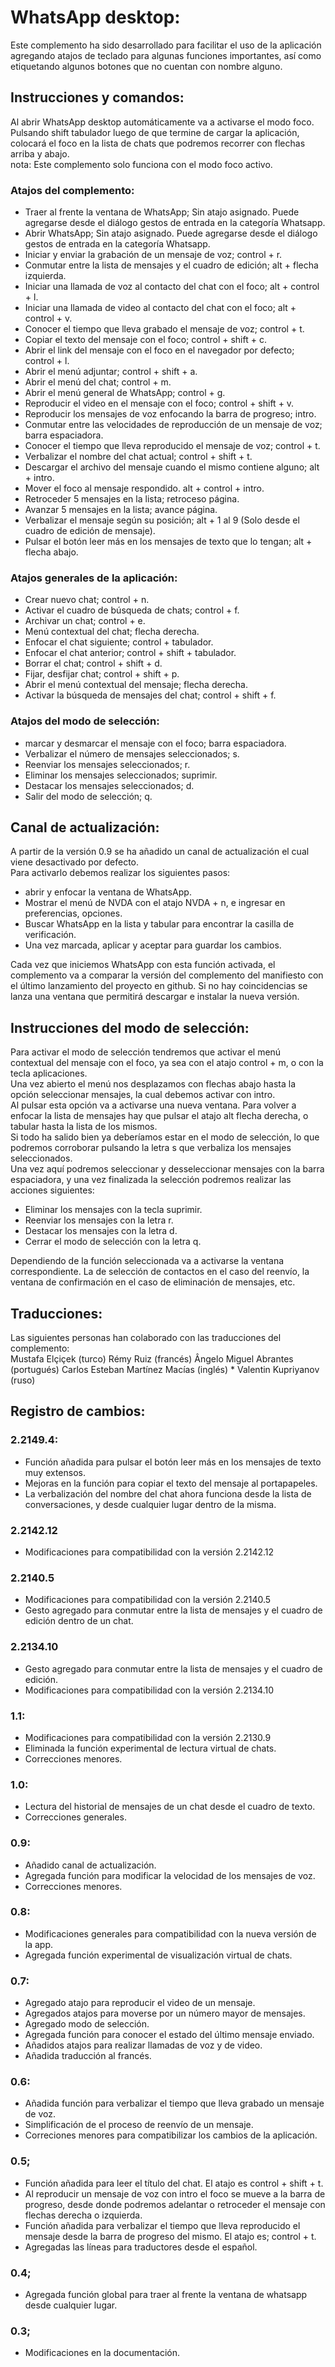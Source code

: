 ﻿# WhatsApp desktop:
Este complemento ha sido desarrollado para facilitar el uso de la aplicación agregando atajos de teclado para algunas funciones importantes, así como etiquetando algunos botones que no cuentan con nombre alguno.

## Instrucciones y comandos:
Al abrir WhatsApp desktop automáticamente va a activarse el modo foco. Pulsando shift tabulador luego de que termine de cargar la aplicación, colocará el foco en la lista de chats que podremos recorrer con flechas arriba y abajo.  
nota: Este complemento solo funciona con el modo foco activo.

### Atajos del complemento:

* Traer al frente la ventana de WhatsApp; Sin atajo asignado. Puede agregarse desde el diálogo gestos de entrada en la categoría Whatsapp. 
* Abrir WhatsApp; Sin atajo asignado. Puede agregarse desde el diálogo gestos de entrada en la categoría Whatsapp. 
* Iniciar y enviar la grabación de un mensaje de voz; control + r.
* Conmutar entre la lista de mensajes y el cuadro de edición; alt + flecha izquierda.
* Iniciar  una llamada de voz al contacto del chat con el foco; alt + control + l.
* Iniciar  una llamada de video al contacto del chat con el foco; alt + control + v.
* Conocer el tiempo que lleva grabado el mensaje de voz; control + t.
* Copiar el texto del mensaje con el foco; control + shift + c.
* Abrir el link del mensaje con el foco en el navegador por defecto; control + l.
* Abrir el menú adjuntar; control + shift + a.
* Abrir el menú del chat; control + m.
* Abrir el menú general de WhatsApp; control + g.
* Reproducir el video en el mensaje con el foco; control + shift + v.
* Reproducir los mensajes de voz enfocando la barra de progreso; intro.
* Conmutar entre las velocidades de reproducción de un mensaje de voz; barra espaciadora.
* Conocer el tiempo que lleva reproducido el mensaje de voz; control + t.
* Verbalizar el nombre del chat actual; control + shift + t.
* Descargar el archivo del mensaje cuando el mismo contiene alguno; alt + intro.
* Mover el foco al mensaje respondido. alt + control + intro.
* Retroceder 5 mensajes en la lista; retroceso página.
* Avanzar 5 mensajes en la lista; avance página.
* Verbalizar el mensaje según su posición; alt + 1 al 9 (Solo desde el cuadro de edición de mensaje).
* Pulsar el botón leer más en los mensajes de texto que lo tengan; alt + flecha abajo.

### Atajos generales de la aplicación:

* Crear nuevo chat; control + n.
* Activar el cuadro de búsqueda de chats; control + f.
* Archivar un chat; control + e.
* Menú contextual del chat; flecha derecha.
* Enfocar el chat siguiente; control + tabulador.
* Enfocar el chat anterior; control + shift + tabulador.
* Borrar el chat; control + shift + d.
* Fijar, desfijar chat; control + shift + p.
* Abrir el menú contextual del mensaje; flecha derecha.
* Activar la búsqueda de mensajes del chat; control + shift + f.

### Atajos del modo de selección:

* marcar y desmarcar el mensaje con el foco; barra espaciadora.
* Verbalizar el número de mensajes seleccionados; s.
* Reenviar los mensajes seleccionados; r.
* Eliminar los mensajes seleccionados; suprimir.
* Destacar los mensajes seleccionados; d.
* Salir del modo de selección; q.

## Canal de actualización:
A partir de la versión 0.9 se ha añadido un canal de actualización el cual viene desactivado por defecto.  
Para activarlo debemos realizar los siguientes pasos:

* abrir y enfocar la ventana de WhatsApp.
* Mostrar el menú de NVDA con el atajo NVDA + n, e ingresar en preferencias, opciones.
* Buscar WhatsApp en la lista y tabular para encontrar la casilla de verificación.
* Una vez marcada, aplicar y aceptar para guardar los cambios.

Cada vez que iniciemos WhatsApp con esta función activada, el complemento va a comparar la versión del complemento del manifiesto con el último lanzamiento del proyecto en github. Si no hay coincidencias se lanza  una ventana que permitirá descargar e instalar la nueva versión.

## Instrucciones del modo de selección:
Para activar el modo de selección tendremos que activar el menú contextual  del mensaje con el foco, ya sea con el atajo control + m, o con la tecla aplicaciones.  
Una vez abierto el menú nos desplazamos con flechas abajo hasta la opción seleccionar mensajes, la cual debemos activar con intro.  
Al pulsar esta opción va a activarse una nueva ventana. Para volver a enfocar la lista de mensajes hay que pulsar el atajo alt flecha derecha, o tabular hasta la lista de los mismos.  
Si todo ha salido bien ya deberíamos estar en el modo de selección, lo que podremos corroborar pulsando la letra s que verbaliza los mensajes seleccionados.  
Una vez aquí podremos seleccionar y desseleccionar mensajes con la barra espaciadora, y una vez finalizada la selección podremos realizar las acciones siguientes:

* Eliminar los mensajes con la tecla suprimir.
* Reenviar los mensajes con la letra r.
* Destacar los mensajes con la letra d.
* Cerrar el modo de selección con la letra q.

Dependiendo de la función seleccionada va a activarse la ventana correspondiente. La de selección de contactos en el caso del reenvío, la ventana de confirmación en el caso de eliminación de mensajes, etc.
 
## Traducciones:
Las siguientes personas han colaborado con las traducciones del complemento:  
	Mustafa Elçiçek (turco)
	Rémy Ruiz (francés)
	Ângelo Miguel Abrantes (portugués)
	Carlos Esteban Martínez Macías (inglés)
	* Valentin Kupriyanov (ruso)

## Registro de cambios:  
### 2.2149.4:

* Función añadida para pulsar el botón leer más en los mensajes de texto muy extensos.
* Mejoras en la función para copiar el texto del mensaje al portapapeles.
* La verbalización del nombre del chat ahora funciona desde la lista de conversaciones, y desde cualquier lugar dentro de la misma.

### 2.2142.12

* Modificaciones para compatibilidad con la versión 2.2142.12

### 2.2140.5

* Modificaciones para compatibilidad con la versión 2.2140.5
* Gesto agregado para conmutar entre la lista de mensajes y el cuadro de edición dentro de un chat.

### 2.2134.10

* Gesto agregado para conmutar entre la lista de mensajes y el cuadro de edición.
* Modificaciones para compatibilidad con la versión 2.2134.10

### 1.1:

* Modificaciones para compatibilidad con la versión 2.2130.9
* Eliminada la función experimental de lectura virtual de chats.
* Correcciones menores.

### 1.0:

* Lectura del historial de mensajes de un chat desde el cuadro de texto.
* Correcciones generales.

### 0.9:

* Añadido canal de actualización.
* Agregada función para modificar la velocidad de los mensajes de voz.
* Correcciones menores.

### 0.8:

* Modificaciones generales para compatibilidad con la nueva versión de la app.
* Agregada función experimental de visualización virtual de chats.

### 0.7:

* Agregado atajo para reproducir el video de un mensaje.
* Agregados atajos para moverse por un número mayor de mensajes.
* Agregado modo de selección.
* Agregada función para conocer el estado del último mensaje enviado.
* Añadidos atajos para realizar llamadas de voz y de video.
* Añadida traducción al francés.

### 0.6:

* Añadida función para verbalizar el tiempo que lleva grabado un mensaje de voz.
* Simplificación de el proceso de reenvío de un mensaje.
* Correciones menores para compatibilizar los cambios de la aplicación.

### 0.5;

* Función añadida para leer el título del chat. El atajo es control + shift + t.
* Al reproducir un mensaje de voz con intro el foco se mueve a la barra de progreso, desde donde podremos adelantar o retroceder el mensaje con flechas derecha o izquierda.
* Función añadida para verbalizar el tiempo que lleva reproducido el mensaje desde la barra de progreso del mismo. El atajo es; control + t.
* Agregadas las líneas para traductores desde el español.

### 0.4;

* Agregada función global para traer al frente la ventana de whatsapp desde cualquier lugar.

### 0.3;
* Modificaciones en la documentación.